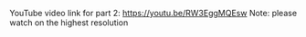 YouTube video link for part 2: https://youtu.be/RW3EggMQEsw
Note: please watch on the highest resolution 
